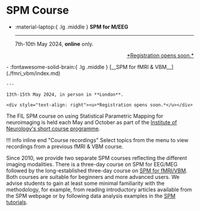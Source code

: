 # SPM Course

<div class="grid cards" markdown>

- :material-laptop:{ .lg .middle } __SPM for M/EEG__

    ---

    7th-10th May 2024, **online** only. 

    <div style="text-align: right"><u>*Registration opens soon.*</u></div>
</div>
<div class="grid cards" markdown>
- :fontawesome-solid-brain:{ .lg .middle } [__SPM for fMRI & VBM__](./fmri_vbm/index.md)

    ---

    13th-15th May 2024, in person in **London**. 

    <div style="text-align: right"><u>*Registration opens soon.*</u></div>
</div>


The FIL SPM course on using Statistical Parametric Mapping for neuroimaging is held each May and October as part of the [Institute of Neurology's short course programme](https://www.ucl.ac.uk/ion/education).

!!! info inline end "Course recordings"
    Select topics from the menu to view recordings from a previous fMRI & VBM course. 

Since 2010, we provide two separate SPM courses reflecting the different imaging modalities. There is a three-day course on SPM for EEG/MEG followed by the long-established three-day course on [SPM for fMRI/VBM](./fmri_vbm/index.md). Both courses are suitable for beginners and more advanced users. We advise students to gain at least some minimal familiarity with the methodology, for example, from reading introductory articles available from the SPM webpage or by following data analysis examples in the [SPM tutorials](../tutorials/index.md).

